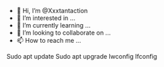 - 👋 Hi, I’m @Xxxtantaction
- 👀 I’m interested in ...
- 🌱 I’m currently learning ...
- 💞️ I’m looking to collaborate on ...
- 📫 How to reach me ...

<!---
Xxxtantaction/Xxxtantaction is a ✨ special ✨ repository because its `README.md` (this file) appears on your GitHub profile.
You can click the Preview link to take a look at your changes.
--->
Sudo apt update
Sudo apt upgrade
Iwconfig
Ifconfig
